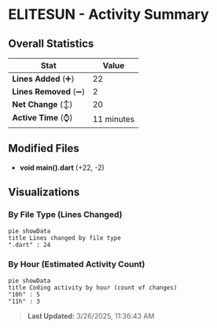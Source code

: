 # ELITESUN - Activity Summary 

## Overall Statistics

| Stat                   | Value                                                             |
| ---------------------- | ----------------------------------------------------------------- |
| **Lines Added** (➕)   | 22                                          |
| **Lines Removed** (➖) | 2                                        |
| **Net Change** (↕)    | 20                |
| **Active Time** (⌚)   | 11 minutes |


## Modified Files
- **void main().dart** (+22, -2)

## Visualizations

### By File Type (Lines Changed)

```mermaid
pie showData
title Lines changed by file type
".dart" : 24
```

### By Hour (Estimated Activity Count)

```mermaid
pie showData
title Coding activity by hour (count of changes)
"10h" : 5
"11h" : 3
```


> **Last Updated:** 3/26/2025, 11:36:43 AM